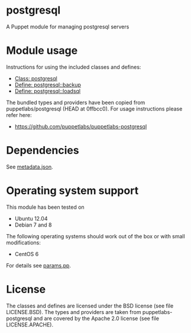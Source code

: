 # postgresql

A Puppet module for managing postgresql servers

# Module usage

Instructions for using the included classes and defines:

* [Class: postgresql](manifests/init.pp)
* [Define: postgresql::backup](manifests/backup.pp)
* [Define: postgresql::loadsql](manifests/loadsql.pp)

The bundled types and providers have been copied from puppetlabs/postgresql 
(HEAD at 0ffbcc0). For usage instructions please refer here:

* https://github.com/puppetlabs/puppetlabs-postgresql

# Dependencies

See [metadata.json](metadata.json).

# Operating system support

This module has been tested on

* Ubuntu 12.04
* Debian 7 and 8

The following operating systems should work out of the box or with small 
modifications:

* CentOS 6

For details see [params.pp](manifests/params.pp).

# License

The classes and defines are licensed under the BSD license (see file 
LICENSE.BSD). The types and providers are taken from puppetlabs-postgresql and 
are covered by the Apache 2.0 license (see file LICENSE.APACHE).
